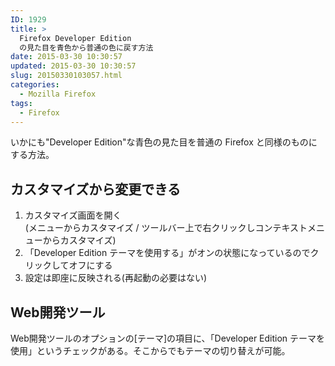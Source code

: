 ```yaml
---
ID: 1929
title: >
  Firefox Developer Edition
  の見た目を青色から普通の色に戻す方法
date: 2015-03-30 10:30:57
updated: 2015-03-30 10:30:57
slug: 20150330103057.html
categories:
  - Mozilla Firefox
tags:
  - Firefox
---
```


いかにも"Developer Edition"な青色の見た目を普通の Firefox と同様のものにする方法。

<!--more-->
<h2>カスタマイズから変更できる</h2>
<ol>
<li>カスタマイズ画面を開く</li>
(メニューからカスタマイズ / ツールバー上で右クリックしコンテキストメニューからカスタマイズ)
<li>「Developer Edition テーマを使用する」がオンの状態になっているのでクリックしてオフにする</li>
<li>設定は即座に反映される(再起動の必要はない)</li>
</ol>

<h2>Web開発ツール</h2>
Web開発ツールのオプションの[テーマ]の項目に、「Developer Edition テーマを使用」というチェックがある。そこからでもテーマの切り替えが可能。
